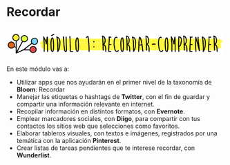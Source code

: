 # Recordar


## ![](img/M1titulo.png)


En este módulo vas a:

*   Utilizar apps que nos ayudarán en el primer nivel de la taxonomía de **Bloom**: Recordar
*   Manejar las etiquetas o hashtags de **Twitter**, con el fin de guardar y compartir una información relevante en internet.
*   Recopilar información en distintos formatos, con **Evernote**.
*   Emplear marcadores sociales, con **Diigo**, para compartir con tus contactos los sitios web que selecciones como favoritos.
*   Elaborar tableros visuales, con textos e imágenes, registrados por una temática con la aplicación **Pinterest**.
*   Crear listas de tareas pendientes que te interese recordar, con **Wunderlist**.